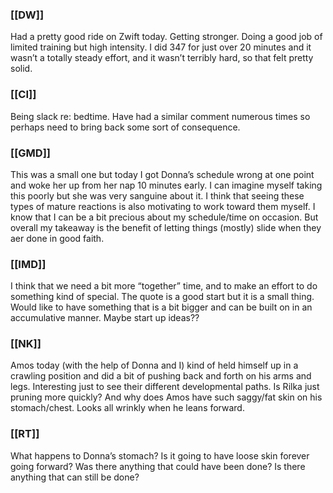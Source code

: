 ### [[DW]]
Had a pretty good ride on Zwift today. Getting stronger. Doing a good job of limited training but high intensity. I did 347 for just over 20 minutes and it wasn’t a totally steady effort, and it wasn’t terribly hard, so that felt pretty solid.

### [[CI]]
Being slack re: bedtime. Have had a similar comment numerous times so perhaps need to bring back some sort of consequence.

### [[GMD]]
This was a small one but today I got Donna’s schedule wrong at one point and woke her up from her nap 10 minutes early. I can imagine myself taking this poorly but she was very sanguine about it. I think that seeing these types of mature reactions is also motivating to work toward them myself. I know that I can be a bit precious about my schedule/time on occasion. But overall my takeaway is the benefit of letting things (mostly) slide when they aer done in good faith.

### [[IMD]]
I think that we need a bit more “together” time, and to make an effort to do something kind of special. The quote is a good start but it is a small thing. Would like to have something that is a bit bigger and can be built on in an accumulative manner. Maybe start up ideas??

### [[NK]]
Amos today (with the help of Donna and I) kind of held himself up in a crawling position and did a bit of pushing back and forth on his arms and legs. Interesting just to see their different developmental paths. Is Rilka just pruning more quickly? And why does Amos have such saggy/fat skin on his stomach/chest. Looks all wrinkly when he leans forward.

### [[RT]]
What happens to Donna’s stomach? Is it going to have loose skin forever going forward? Was there anything that could have been done? Is there anything that can still be done?

